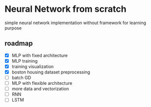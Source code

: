 # Neural Network from scratch

simple neural network implementation without framework
for learning purpose

## roadmap

- [X] MLP with fixed architecture
- [X] MLP training
- [X] training visualization
- [X] boston housing dataset preprocessing
- [ ] batch GD
- [ ] MLP with flexible architecture
- [ ] more data and vectorization
- [ ] RNN
- [ ] LSTM
